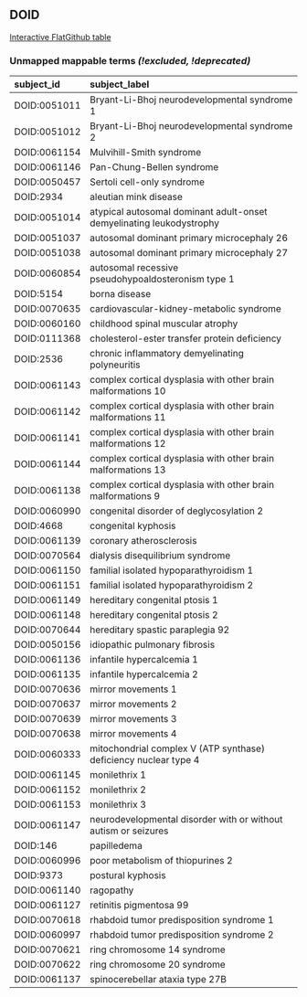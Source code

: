 ## DOID
[Interactive FlatGithub table](https://flatgithub.com/monarch-initiative/mondo-ingest?filename=src/ontology/reports/doid_mapping_status.tsv)

### Unmapped mappable terms _(!excluded, !deprecated)_
| subject_id   | subject_label                                                        |
|:-------------|:---------------------------------------------------------------------|
| DOID:0051011 | Bryant-Li-Bhoj neurodevelopmental syndrome 1                         |
| DOID:0051012 | Bryant-Li-Bhoj neurodevelopmental syndrome 2                         |
| DOID:0061154 | Mulvihill-Smith syndrome                                             |
| DOID:0061146 | Pan-Chung-Bellen syndrome                                            |
| DOID:0050457 | Sertoli cell-only syndrome                                           |
| DOID:2934    | aleutian mink disease                                                |
| DOID:0051014 | atypical autosomal dominant adult-onset demyelinating leukodystrophy |
| DOID:0051037 | autosomal dominant primary microcephaly 26                           |
| DOID:0051038 | autosomal dominant primary microcephaly 27                           |
| DOID:0060854 | autosomal recessive pseudohypoaldosteronism type 1                   |
| DOID:5154    | borna disease                                                        |
| DOID:0070635 | cardiovascular-kidney-metabolic syndrome                             |
| DOID:0060160 | childhood spinal muscular atrophy                                    |
| DOID:0111368 | cholesterol-ester transfer protein deficiency                        |
| DOID:2536    | chronic inflammatory demyelinating polyneuritis                      |
| DOID:0061143 | complex cortical dysplasia with other brain malformations 10         |
| DOID:0061142 | complex cortical dysplasia with other brain malformations 11         |
| DOID:0061141 | complex cortical dysplasia with other brain malformations 12         |
| DOID:0061144 | complex cortical dysplasia with other brain malformations 13         |
| DOID:0061138 | complex cortical dysplasia with other brain malformations 9          |
| DOID:0060990 | congenital disorder of deglycosylation 2                             |
| DOID:4668    | congenital kyphosis                                                  |
| DOID:0061139 | coronary atherosclerosis                                             |
| DOID:0070564 | dialysis disequilibrium syndrome                                     |
| DOID:0061150 | familial isolated hypoparathyroidism 1                               |
| DOID:0061151 | familial isolated hypoparathyroidism 2                               |
| DOID:0061149 | hereditary congenital ptosis 1                                       |
| DOID:0061148 | hereditary congenital ptosis 2                                       |
| DOID:0070644 | hereditary spastic paraplegia 92                                     |
| DOID:0050156 | idiopathic pulmonary fibrosis                                        |
| DOID:0061136 | infantile hypercalcemia 1                                            |
| DOID:0061135 | infantile hypercalcemia 2                                            |
| DOID:0070636 | mirror movements 1                                                   |
| DOID:0070637 | mirror movements 2                                                   |
| DOID:0070639 | mirror movements 3                                                   |
| DOID:0070638 | mirror movements 4                                                   |
| DOID:0060333 | mitochondrial complex V (ATP synthase) deficiency nuclear type 4     |
| DOID:0061145 | monilethrix 1                                                        |
| DOID:0061152 | monilethrix 2                                                        |
| DOID:0061153 | monilethrix 3                                                        |
| DOID:0061147 | neurodevelopmental disorder with or without autism or seizures       |
| DOID:146     | papilledema                                                          |
| DOID:0060996 | poor metabolism of thiopurines 2                                     |
| DOID:9373    | postural kyphosis                                                    |
| DOID:0061140 | ragopathy                                                            |
| DOID:0061127 | retinitis pigmentosa 99                                              |
| DOID:0070618 | rhabdoid tumor predisposition syndrome 1                             |
| DOID:0060997 | rhabdoid tumor predisposition syndrome 2                             |
| DOID:0070621 | ring chromosome 14 syndrome                                          |
| DOID:0070622 | ring chromosome 20 syndrome                                          |
| DOID:0061137 | spinocerebellar ataxia type 27B                                      |